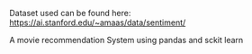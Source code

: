 Dataset used can be found here: https://ai.stanford.edu/~amaas/data/sentiment/


A movie recommendation System using pandas and sckit learn 
